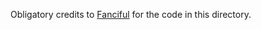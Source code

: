 Obligatory credits to [Fanciful](https://github.com/mkremins/fanciful) for the code in this directory.
